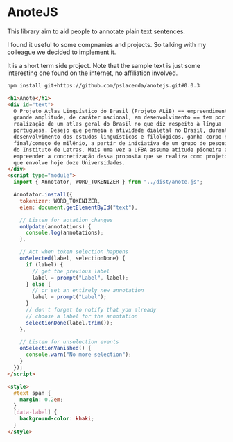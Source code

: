 # AnoteJS

This library aim to aid people to annotate plain text sentences.

I found it useful to some compnanies and projects. So talking with my colleague we decided to implement it.

It is a short term side project. Note that the sample text is just some interesting one found on the internet, no affiliation involved.

```sh
npm install git+https://github.com/pslacerda/anotejs.git#0.0.3
```

```html
<h1>Anote</h1>
<div id="text">
  O Projeto Atlas Linguístico do Brasil (Projeto ALiB) == empreendimento de
  grande amplitude, de caráter nacional, em desenvolvimento == tem por meta a
  realização de um atlas geral do Brasil no que diz respeito à língua
  portuguesa. Desejo que permeia a atividade dialetal no Brasil, durante todo o
  desenvolvimento dos estudos linguísticos e filológicos, ganha corpo nesse
  final/começo de milênio, a partir de iniciativa de um grupo de pesquisadores
  do Instituto de Letras. Mais uma vez a UFBA assume atitude pioneira ao
  empreender a concretização dessa proposta que se realiza como projeto conjunto
  que envolve hoje doze Universidades.
</div>
<script type="module">
  import { Annotator, WORD_TOKENIZER } from "../dist/anote.js";

  Annotator.install({
    tokenizer: WORD_TOKENIZER,
    elem: document.getElementById("text"),

    // Listen for aotation changes
    onUpdate(annotations) {
      console.log(annotations);
    },

    // Act when token selection happens
    onSelected(label, selectionDone) {
      if (label) {
        // get the previous label
        label = prompt("Label", label);
      } else {
        // or set an entirely new annotation
        label = prompt("Label");
      }
      // don't forget to notify that you already
      // choose a label for the annotation
      selectionDone(label.trim());
    },

    // Listen for unselection events
    onSelectionVanished() {
      console.warn("No more selection");
    }
  });
</script>

<style>
  #text span {
    margin: 0.2em;
  }
  [data-label] {
    background-color: khaki;
  }
</style>
```
